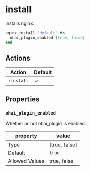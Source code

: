 # install

Installs nginx.

```ruby
nginx_install 'default' do
  ohai_plugin_enabled [true, false]
end
```

## Actions

| Action     | Default  |
| ---------- | -------- |
| `:install` | &#x2713; |

## Properties

### `ohai_plugin_enabled`

Whether or not ohai_plugin is enabled.

| property       | value         |
| -------------- | ------------- |
| Type           | [true, false] |
| Default        | `true`        |
| Allowed Values | true, false   |
